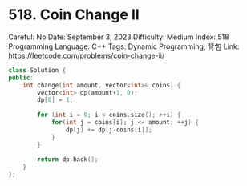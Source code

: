 # 518. Coin Change II

Careful: No
Date: September 3, 2023
Difficulty: Medium
Index: 518
Programming Language: C++
Tags: Dynamic Programming, 背包
Link: https://leetcode.com/problems/coin-change-ii/

```cpp
class Solution {
public:
    int change(int amount, vector<int>& coins) {
        vector<int> dp(amount+1, 0);
        dp[0] = 1;
        
        for (int i = 0; i < coins.size(); ++i) {
            for(int j = coins[i]; j <= amount; ++j) {
                dp[j] += dp[j-coins[i]];
            }
        }
        
        return dp.back();
    }
};
```
